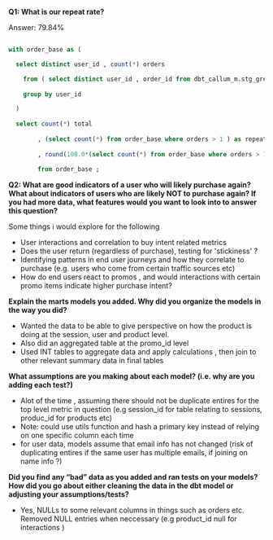 
**Q1: What is our repeat rate?**

Answer: 79.84%

```sql

with order_base as ( 

  select distinct user_id , count(*) orders 

    from ( select distinct user_id , order_id from dbt_callum_m.stg_greenery_orders ) a
  
    group by user_id 

  )
  
  select count(*) total 
  
        , (select count(*) from order_base where orders > 1 ) as repeat_customer
        
        , round(100.0*(select count(*) from order_base where orders > 1 ) / count(*),2) as percentage
        
        from order_base ;

```


**Q2: What are good indicators of a user who will likely purchase again? What about indicators of users who are likely NOT to purchase again? If you had more data, what features would you want to look into to answer this question?**

Some things i would explore for the following

- User interactions and correlation to buy intent related metrics 
- Does the user return (regardless of purchase), testing for 'stickiness' ?
- Identifying patterns in end user journeys and how they correlate to purchase (e.g. users who come from certain traffic sources etc)
- How do end users react to promos , and would interactions with certain promo items indicate higher purchase intent? 

**Explain the marts models you added. Why did you organize the models in the way you did?**

- Wanted the data to be able to give perspective on how the product is doing at the session, user and product level. 
- Also did an aggregated table at the promo_id level 
- Used INT tables to aggregate data and apply calculations , then join to other relevant summary data in final tables 

**What assumptions are you making about each model? (i.e. why are you adding each test?)**
- Alot of the time , assuming there should not be duplicate entires for the top level metric in question (e.g session_id for table relating to sessions, produc_id for products etc)
- Note: could use utils function and hash a primary key instead of relying on one specific column each time 
- for user data, models assume that email info has not changed (risk of duplicating entires if the same user has multiple emails, if joining on name info ?)


**Did you find any “bad” data as you added and ran tests on your models? How did you go about either cleaning the data in the dbt model or adjusting your assumptions/tests?**
- Yes, NULLs to some relevant columns in things such as orders etc. Removed NULL entries when neccessary (e.g product_id null for interactions )